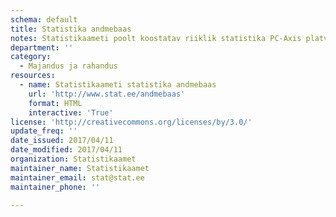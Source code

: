 ```yaml
---
schema: default
title: Statistika andmebaas
notes: Statistikaameti poolt koostatav riiklik statistika PC-Axis platvormil.  Plaanis on lähiajal uuendada kogu süsteemi platvorm ja teha kõik andmestikud kättesaadavaks masinloetavalt.
department: ''
category:
  - Majandus ja rahandus
resources:
  - name: Statistikaameti statistika andmebaas
    url: 'http://www.stat.ee/andmebaas'
    format: HTML
    interactive: 'True'
license: 'http://creativecommons.org/licenses/by/3.0/'
update_freq: ''
date_issued: 2017/04/11
date_modified: 2017/04/11
organization: Statistikaamet
maintainer_name: Statistikaamet
maintainer_email: stat@stat.ee
maintainer_phone: ''

---
```

